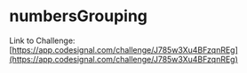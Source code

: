 # numbersGrouping

Link to Challenge: [https://app.codesignal.com/challenge/J785w3Xu4BFzqnREg](https://app.codesignal.com/challenge/J785w3Xu4BFzqnREg)